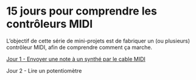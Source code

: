 # 15 jours pour comprendre les contrôleurs MIDI

L’objectif de cette série de mini-projets est de fabriquer un (ou plusieurs)
contrôleur MIDI, afin de comprendre comment ça marche.

[Jour 1 - Envoyer une note à un synthé par le cable MIDI](./jour01)

Jour 2 - Lire un potentiomètre
